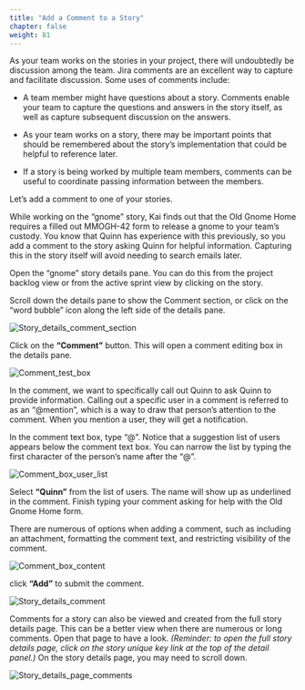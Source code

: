 ```yaml
---
title: "Add a Comment to a Story"
chapter: false
weight: 81
---
```


As your team works on the stories in your project, there will undoubtedly be discussion among the team.  Jira comments are an excellent way to capture and facilitate discussion.  Some uses of comments include:

- A team member might have questions about a story.  Comments enable your team to capture the questions and answers in the story itself, as well as capture subsequent discussion on the answers.

- As your team works on a story, there may be important points that should be remembered about the story’s implementation that could be helpful to reference later.

- If a story is being worked by multiple team members, comments can be useful to coordinate passing information between the members.

Let’s add a comment to one of your stories.

While working on the “gnome” story, Kai finds out that the Old Gnome Home requires a filled out MMOGH-42 form to release a gnome to your team’s custody.  You know that Quinn has experience with this previously, so you add a comment to the story asking Quinn for helpful information.  Capturing this in the story itself will avoid needing to search emails later.

Open the “gnome” story details pane.  You can do this from the project backlog view or from the active sprint view by clicking on the story.

Scroll down the details pane to show the Comment section, or click on the “word bubble” icon along the left side of the details pane.

![Story_details_comment_section](/images/80_Collaboration/Story_details_comment_section.png)

Click on the **“Comment”** button. This will open a comment editing box in the details pane.

![Comment_test_box](/images/80_Collaboration/Comment_text_box.png)

In the comment, we want to specifically call out Quinn to ask Quinn to provide information.  Calling out a specific user in a comment is referred to as an “@mention”, which is a way to draw that person’s attention to the comment.  When you mention a user, they will get a notification.

In the comment text box, type “@”.  Notice that a suggestion list of users appears below the comment text box.  You can narrow the list by typing the first character of the person’s name after the “@”.

![Comment_box_user_list](/images/80_Collaboration/Comment_box_user_list.png)

Select **“Quinn”** from the list of users. The name will show up as underlined in the comment.  Finish typing your comment asking for help with the Old Gnome Home form.

There are numerous of options when adding a comment, such as including an attachment, formatting the comment text, and restricting visibility of the comment.

![Comment_box_content](/images/80_Collaboration/Comment_box_content.png)

click **“Add”** to submit the comment.

![Story_details_comment](/images/80_Collaboration/Story_details_comment.png)

Comments for a story can also be viewed and created from the full story details page.  This can be a better view when there are numerous or long comments.  Open that page to have a look. *(Reminder: to open the full story details page, click on the story unique key link at the top of the detail panel.)*  On the story details page, you may need to scroll down.

![Story_details_page_comments](/images/80_Collaboration/Story_details_page_comments.png)
